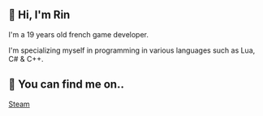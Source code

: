 ## 👋 Hi, I'm Rin 
I'm a 19 years old french game developer.

I'm specializing myself in programming in various languages such as Lua, C# & C++.

## 🔗 You can find me on..
[Steam](https://steamcommunity.com/id/RinKaoru/)

